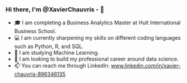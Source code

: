 
<!---
XavierChauvris/XavierChauvris is a ✨ special ✨ repository because its `README.md` (this file) appears on your GitHub profile.
You can click the Preview link to take a look at your changes.
--->

### Hi there, I'm @XavierChauvris - 👋

 - 🎓 I am completing a Business Analytics Master at Hult International Business School.
 - 💻 I am currently sharpening my skills on different coding languages such as Python, R, and SQL.
 - 🌱 I am studying Machine Learning.
 - 👀 I am looking to build my professional career around data science.
 - 📫 You can reach me through LinkedIn: www.linkedin.com/in/xavier-chauvris-896346135
 
